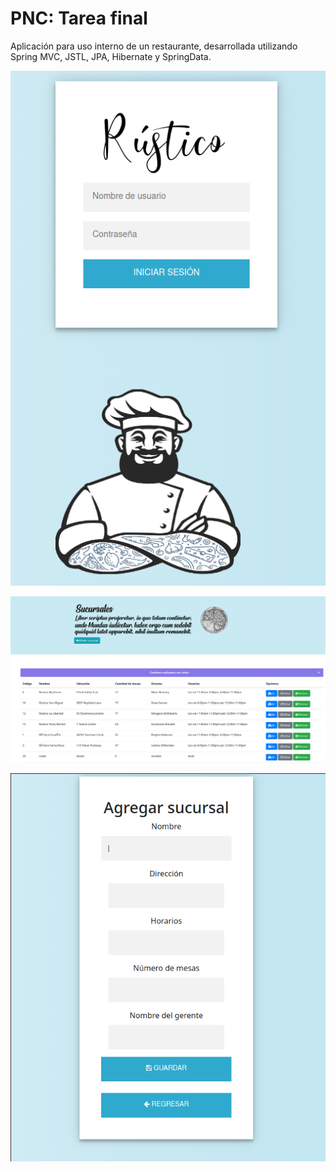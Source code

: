 # PNC: Tarea final

Aplicación para uso interno de un restaurante, desarrollada utilizando Spring MVC, JSTL, JPA, Hibernate y SpringData. 


![login.jsp](/imgs/img1.png)

![index.jsp](/imgs/img2.png)

![addStore.jsp](/imgs/img3.png)
